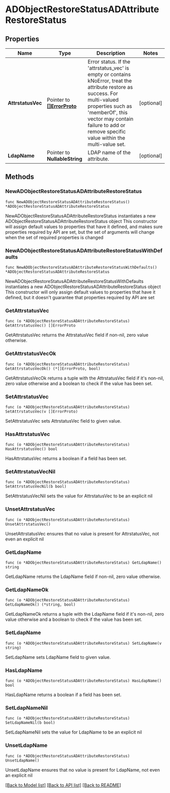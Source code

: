 # ADObjectRestoreStatusADAttributeRestoreStatus

## Properties

Name | Type | Description | Notes
------------ | ------------- | ------------- | -------------
**AttrstatusVec** | Pointer to [**[]ErrorProto**](ErrorProto.md) | Error status. If the &#39;attrstatus_vec&#39; is empty or contains kNoError, treat the attribute restore as success. For multi-valued properties such as &#39;memberOf&#39;, this vector may contain failure to add or remove specific value within the multi-value set. | [optional] 
**LdapName** | Pointer to **NullableString** | LDAP name of the attribute. | [optional] 

## Methods

### NewADObjectRestoreStatusADAttributeRestoreStatus

`func NewADObjectRestoreStatusADAttributeRestoreStatus() *ADObjectRestoreStatusADAttributeRestoreStatus`

NewADObjectRestoreStatusADAttributeRestoreStatus instantiates a new ADObjectRestoreStatusADAttributeRestoreStatus object
This constructor will assign default values to properties that have it defined,
and makes sure properties required by API are set, but the set of arguments
will change when the set of required properties is changed

### NewADObjectRestoreStatusADAttributeRestoreStatusWithDefaults

`func NewADObjectRestoreStatusADAttributeRestoreStatusWithDefaults() *ADObjectRestoreStatusADAttributeRestoreStatus`

NewADObjectRestoreStatusADAttributeRestoreStatusWithDefaults instantiates a new ADObjectRestoreStatusADAttributeRestoreStatus object
This constructor will only assign default values to properties that have it defined,
but it doesn't guarantee that properties required by API are set

### GetAttrstatusVec

`func (o *ADObjectRestoreStatusADAttributeRestoreStatus) GetAttrstatusVec() []ErrorProto`

GetAttrstatusVec returns the AttrstatusVec field if non-nil, zero value otherwise.

### GetAttrstatusVecOk

`func (o *ADObjectRestoreStatusADAttributeRestoreStatus) GetAttrstatusVecOk() (*[]ErrorProto, bool)`

GetAttrstatusVecOk returns a tuple with the AttrstatusVec field if it's non-nil, zero value otherwise
and a boolean to check if the value has been set.

### SetAttrstatusVec

`func (o *ADObjectRestoreStatusADAttributeRestoreStatus) SetAttrstatusVec(v []ErrorProto)`

SetAttrstatusVec sets AttrstatusVec field to given value.

### HasAttrstatusVec

`func (o *ADObjectRestoreStatusADAttributeRestoreStatus) HasAttrstatusVec() bool`

HasAttrstatusVec returns a boolean if a field has been set.

### SetAttrstatusVecNil

`func (o *ADObjectRestoreStatusADAttributeRestoreStatus) SetAttrstatusVecNil(b bool)`

 SetAttrstatusVecNil sets the value for AttrstatusVec to be an explicit nil

### UnsetAttrstatusVec
`func (o *ADObjectRestoreStatusADAttributeRestoreStatus) UnsetAttrstatusVec()`

UnsetAttrstatusVec ensures that no value is present for AttrstatusVec, not even an explicit nil
### GetLdapName

`func (o *ADObjectRestoreStatusADAttributeRestoreStatus) GetLdapName() string`

GetLdapName returns the LdapName field if non-nil, zero value otherwise.

### GetLdapNameOk

`func (o *ADObjectRestoreStatusADAttributeRestoreStatus) GetLdapNameOk() (*string, bool)`

GetLdapNameOk returns a tuple with the LdapName field if it's non-nil, zero value otherwise
and a boolean to check if the value has been set.

### SetLdapName

`func (o *ADObjectRestoreStatusADAttributeRestoreStatus) SetLdapName(v string)`

SetLdapName sets LdapName field to given value.

### HasLdapName

`func (o *ADObjectRestoreStatusADAttributeRestoreStatus) HasLdapName() bool`

HasLdapName returns a boolean if a field has been set.

### SetLdapNameNil

`func (o *ADObjectRestoreStatusADAttributeRestoreStatus) SetLdapNameNil(b bool)`

 SetLdapNameNil sets the value for LdapName to be an explicit nil

### UnsetLdapName
`func (o *ADObjectRestoreStatusADAttributeRestoreStatus) UnsetLdapName()`

UnsetLdapName ensures that no value is present for LdapName, not even an explicit nil

[[Back to Model list]](../README.md#documentation-for-models) [[Back to API list]](../README.md#documentation-for-api-endpoints) [[Back to README]](../README.md)


